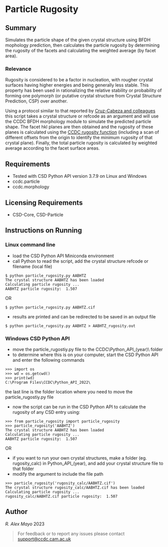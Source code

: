 # Particle Rugosity

## Summary
Simulates the particle shape of the given crystal structure using BFDH mophology 
prediction, then calculates the particle rugosity by determining the rugosity 
of the facets and calculating the weighted average (by facet area).

### Relevance
Rugosity is considered to be a factor in nucleation, with rougher crystal surfaces 
having higher energies and being generally less stable. This property has been used
in rationalizing the relative stability or probability of forming one polymorph 
(or putative crystal structure from Crystal Structure Prediction, CSP) over another.

Using a protocol similar to that reported by [Cruz-Cabeza and colleagues](https://doi.org/10.1002/anie.202006939) this script
takes a crystal structure or refcode as an argument and will use the CCDC BFDH 
morphology module to simulate the predicted particle shape. The facet hkl planes are
then obtained and the rugosity of these planes is calculated using the [CCDC rugosity function](https://downloads.ccdc.cam.ac.uk/documentation/API/descriptive_docs/particle.html) (including a scan of 
different offsets from the origin to identify the minimum rugosity of that crystal 
plane). Finally, the total particle rugosity is calculated by weighted average 
according to the facet surface areas.

## Requirements

- Tested with CSD Python API version 3.7.9 on Linux and Windows
- ccdc.particle
- ccdc.morphology

## Licensing Requirements

- CSD-Core, CSD-Particle

## Instructions on Running
### Linux command line
- load the CSD Python API Miniconda environment
- call Python to read the script, add the crystal structure refcode or filename (local file)
~~~
$ python particle_rugosity.py AABHTZ
The crystal structure AABHTZ has been loaded
Calculating particle rugosity ...
AABHTZ particle rugosity:  1.507
~~~
OR
~~~
$ python particle_rugosity.py AABHTZ.cif
~~~
- results are printed and can be redirected to be saved in an output file
~~~
$ python particle_rugosity.py AABHTZ > AABHTZ_rugosity.out
~~~

### Windows CSD Python API
- move the particle\_rugostiy.py file to the CCDC\Python\_API\_(year)\ folder 
- to determine where this is on your computer, start the CSD Python API and enter the following commands
~~~
>>> import os
>>> wd = os.getcwd()
>>> print(wd)
C:\Program Files\CCDC\Python_API_2022\
~~~
the last line is the folder location where you need to move the particle\_rugostiy.py file
- now the script can be run in the CSD Python API to calculate the rugosity of any CSD entry using:
~~~
>>> from particle_rugosity import particle_rugosity
>>> particle_rugosity('AABHTZ')
The crystal structure AABHTZ has been loaded
Calculating particle rugosity ...
AABHTZ particle rugosity:  1.507
~~~
OR
- if you want to run your own crystal structures, make a folder (eg. rugosity_calc) in Python_API_(year), and add your
 crystal structure file to that folder
- modify the argument to include the file path
~~~
>>> particle_rugosity('rugosity_calc/AABHTZ.cif')
The crystal structure rugosity_calc/AABHTZ.cif has been loaded
Calculating particle rugosity ...
rugosity_calc/AABHTZ.cif particle rugosity:  1.507
~~~

## Author

_R. Alex Mayo_ 2023

> For feedback or to report any issues please contact [support@ccdc.cam.ac.uk](mailto:support@ccdc.cam.ac.uk)
